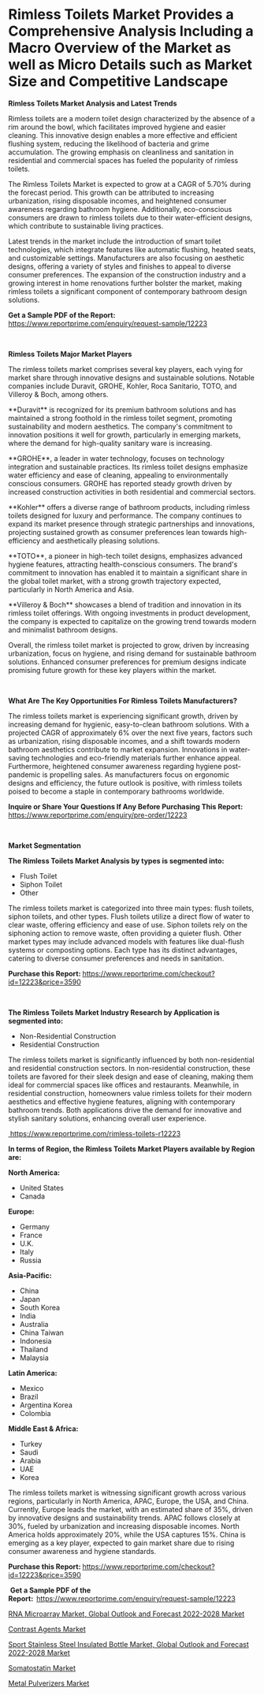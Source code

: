 <p><h1>Rimless Toilets Market Provides a Comprehensive Analysis Including a Macro Overview of the Market as well as Micro Details such as Market Size and Competitive Landscape</h1></p><p><strong>Rimless Toilets Market Analysis and Latest Trends</strong></p>
<p><p>Rimless toilets are a modern toilet design characterized by the absence of a rim around the bowl, which facilitates improved hygiene and easier cleaning. This innovative design enables a more effective and efficient flushing system, reducing the likelihood of bacteria and grime accumulation. The growing emphasis on cleanliness and sanitation in residential and commercial spaces has fueled the popularity of rimless toilets.</p><p>The Rimless Toilets Market is expected to grow at a CAGR of 5.70% during the forecast period. This growth can be attributed to increasing urbanization, rising disposable incomes, and heightened consumer awareness regarding bathroom hygiene. Additionally, eco-conscious consumers are drawn to rimless toilets due to their water-efficient designs, which contribute to sustainable living practices. </p><p>Latest trends in the market include the introduction of smart toilet technologies, which integrate features like automatic flushing, heated seats, and customizable settings. Manufacturers are also focusing on aesthetic designs, offering a variety of styles and finishes to appeal to diverse consumer preferences. The expansion of the construction industry and a growing interest in home renovations further bolster the market, making rimless toilets a significant component of contemporary bathroom design solutions.</p></p>
<p><strong>Get a Sample PDF of the Report:&nbsp;</strong> <a href="https://www.reportprime.com/enquiry/request-sample/12223">https://www.reportprime.com/enquiry/request-sample/12223</a></p>
<p>&nbsp;</p>
<p><strong>Rimless Toilets Major Market Players</strong></p>
<p><p>The rimless toilets market comprises several key players, each vying for market share through innovative designs and sustainable solutions. Notable companies include Duravit, GROHE, Kohler, Roca Sanitario, TOTO, and Villeroy & Boch, among others.</p><p>**Duravit** is recognized for its premium bathroom solutions and has maintained a strong foothold in the rimless toilet segment, promoting sustainability and modern aesthetics. The company's commitment to innovation positions it well for growth, particularly in emerging markets, where the demand for high-quality sanitary ware is increasing.</p><p>**GROHE**, a leader in water technology, focuses on technology integration and sustainable practices. Its rimless toilet designs emphasize water efficiency and ease of cleaning, appealing to environmentally conscious consumers. GROHE has reported steady growth driven by increased construction activities in both residential and commercial sectors.</p><p>**Kohler** offers a diverse range of bathroom products, including rimless toilets designed for luxury and performance. The company continues to expand its market presence through strategic partnerships and innovations, projecting sustained growth as consumer preferences lean towards high-efficiency and aesthetically pleasing solutions.</p><p>**TOTO**, a pioneer in high-tech toilet designs, emphasizes advanced hygiene features, attracting health-conscious consumers. The brand's commitment to innovation has enabled it to maintain a significant share in the global toilet market, with a strong growth trajectory expected, particularly in North America and Asia.</p><p>**Villeroy & Boch** showcases a blend of tradition and innovation in its rimless toilet offerings. With ongoing investments in product development, the company is expected to capitalize on the growing trend towards modern and minimalist bathroom designs.</p><p>Overall, the rimless toilet market is projected to grow, driven by increasing urbanization, focus on hygiene, and rising demand for sustainable bathroom solutions. Enhanced consumer preferences for premium designs indicate promising future growth for these key players within the market.</p></p>
<p>&nbsp;</p>
<p><strong>What Are The Key Opportunities For Rimless Toilets Manufacturers?</strong></p>
<p><p>The rimless toilets market is experiencing significant growth, driven by increasing demand for hygienic, easy-to-clean bathroom solutions. With a projected CAGR of approximately 6% over the next five years, factors such as urbanization, rising disposable incomes, and a shift towards modern bathroom aesthetics contribute to market expansion. Innovations in water-saving technologies and eco-friendly materials further enhance appeal. Furthermore, heightened consumer awareness regarding hygiene post-pandemic is propelling sales. As manufacturers focus on ergonomic designs and efficiency, the future outlook is positive, with rimless toilets poised to become a staple in contemporary bathrooms worldwide.</p></p>
<p><strong>Inquire or Share Your Questions If Any Before Purchasing This Report:</strong> <a href="https://www.reportprime.com/enquiry/pre-order/12223">https://www.reportprime.com/enquiry/pre-order/12223</a></p>
<p>&nbsp;</p>
<p><strong>Market Segmentation</strong></p>
<p><strong>The Rimless Toilets Market Analysis by types is segmented into:</strong></p>
<p><ul><li>Flush Toilet</li><li>Siphon Toilet</li><li>Other</li></ul></p>
<p><p>The rimless toilets market is categorized into three main types: flush toilets, siphon toilets, and other types. Flush toilets utilize a direct flow of water to clear waste, offering efficiency and ease of use. Siphon toilets rely on the siphoning action to remove waste, often providing a quieter flush. Other market types may include advanced models with features like dual-flush systems or composting options. Each type has its distinct advantages, catering to diverse consumer preferences and needs in sanitation.</p></p>
<p><strong>Purchase this Report:&nbsp;</strong><a href="https://www.reportprime.com/checkout?id=12223&price=3590">https://www.reportprime.com/checkout?id=12223&price=3590</a></p>
<p>&nbsp;</p>
<p><strong>The Rimless Toilets Market Industry Research by Application is segmented into:</strong></p>
<p><ul><li>Non-Residential Construction</li><li>Residential Construction</li></ul></p>
<p><p>The rimless toilets market is significantly influenced by both non-residential and residential construction sectors. In non-residential construction, these toilets are favored for their sleek design and ease of cleaning, making them ideal for commercial spaces like offices and restaurants. Meanwhile, in residential construction, homeowners value rimless toilets for their modern aesthetics and effective hygiene features, aligning with contemporary bathroom trends. Both applications drive the demand for innovative and stylish sanitary solutions, enhancing overall user experience.</p></p>
<p><a href="https://www.reportprime.com/rimless-toilets-r12223">&nbsp;https://www.reportprime.com/rimless-toilets-r12223</a></p>
<p><strong>In terms of Region, the Rimless Toilets Market Players available by Region are:</strong></p>
<p>
    <p> <strong> North America: </strong>
        <ul>
            <li>United States</li>
            <li>Canada</li>
        </ul>
        </p> 
    <p> <strong> Europe: </strong>
        <ul>
            <li>Germany</li>
            <li>France</li>
            <li>U.K.</li>
            <li>Italy</li>
            <li>Russia</li>
        </ul>
        </p> 
    <p> <strong> Asia-Pacific: </strong>
        <ul>
            <li>China</li>
            <li>Japan</li>
            <li>South Korea</li>
            <li>India</li>
            <li>Australia</li>
            <li>China Taiwan</li>
            <li>Indonesia</li>
            <li>Thailand</li>
            <li>Malaysia</li>
        </ul>
        </p> 
    <p> <strong> Latin America: </strong>
        <ul>
            <li>Mexico</li>
            <li>Brazil</li>
            <li>Argentina Korea</li>
            <li>Colombia</li>
        </ul>
        </p> 
    <p> <strong> Middle East & Africa: </strong>
        <ul>
            <li>Turkey</li>
            <li>Saudi</li>
            <li>Arabia</li>
            <li>UAE</li>
            <li>Korea</li>
        </ul>
    </p>
    </p>
<p><p>The rimless toilets market is witnessing significant growth across various regions, particularly in North America, APAC, Europe, the USA, and China. Currently, Europe leads the market, with an estimated share of 35%, driven by innovative designs and sustainability trends. APAC follows closely at 30%, fueled by urbanization and increasing disposable incomes. North America holds approximately 20%, while the USA captures 15%. China is emerging as a key player, expected to gain market share due to rising consumer awareness and hygiene standards.</p></p>
<p><strong>Purchase this Report: </strong><a href="https://www.reportprime.com/checkout?id=12223&price=3590">https://www.reportprime.com/checkout?id=12223&price=3590</a></p>
<p>&nbsp;<strong>Get a Sample PDF of the Report:&nbsp;&nbsp;</strong><a href="https://www.reportprime.com/enquiry/request-sample/12223">https://www.reportprime.com/enquiry/request-sample/12223</a></p>
<p><strong></strong></p>
<p><p><a href="https://www.linkedin.com/pulse/market-dynamics-future-trends-global-rna-microarray-outlook-zv6ee?trackingId=Anqfo6etQxew9NIIQukAlQ%3D%3D">RNA Microarray Market, Global Outlook and Forecast 2022-2028 Market</a></p><p><a href="https://medium.com/@denisolden565/future-ready-strategic-insights-into-the-global-contrast-agents-market-2024-2031-7ac574b172ed">Contrast Agents Market</a></p><p><a href="https://www.linkedin.com/pulse/sport-stainless-steel-insulated-bottle-market-global-outlook-hr9be?trackingId=iPMnK8G1ThOhaHJWIbivSQ%3D%3D">Sport Stainless Steel Insulated Bottle Market, Global Outlook and Forecast 2022-2028 Market</a></p><p><a href="https://medium.com/@lianapter60/somatostatin-market-forecasts-market-trends-and-impact-analysis-2024-2031-1f3b9ed05ffc">Somatostatin Market</a></p><p><a href="https://issuu.com/reportprime-2/docs/metal-pulverizers-market-size-2030._53a2a21ad7c8f2">Metal Pulverizers Market</a></p></p>